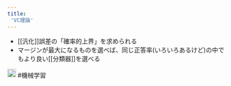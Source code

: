 ```yaml
---
title:
 'VC理論'
---
```


- [[汎化]]誤差の「確率的上界」を求められる
- マージンが最大になるものを選べば、同じ正答率(いろいろあるけど)の中でもより良い[[分類器]]を選べる
<img src='https://scrapbox.io/api/pages/blu3mo-public/情報科学の達人/icon' alt='情報科学の達人.icon' height="19.5"/>
#機械学習
